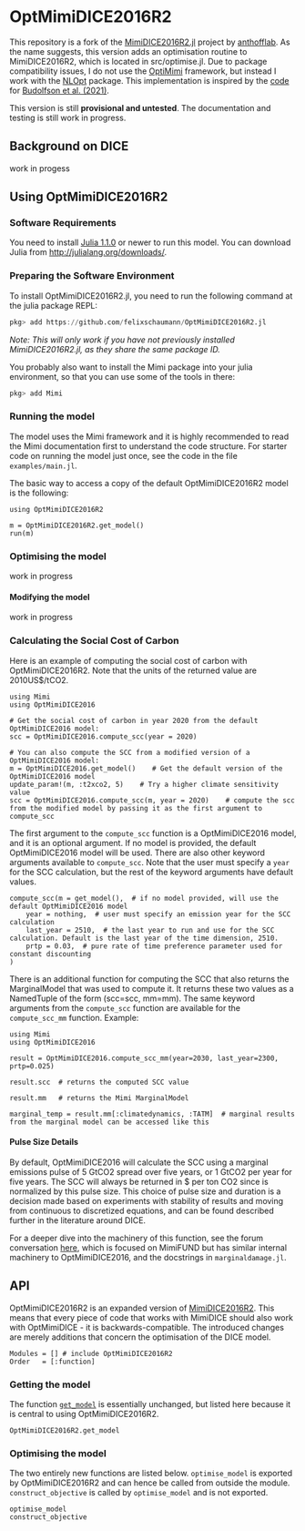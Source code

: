 # OptMimiDICE2016R2

This repository is a fork of the [MimiDICE2016R2.jl](https://github.com/anthofflab/MimiDICE2016R2.jl) project by [anthofflab](https://github.com/anthofflab). As the name suggests, this version adds an optimisation routine to MimiDICE2016R2, which is located in src/optimise.jl. Due to package compatibility issues, I do not use the [OptiMimi](https://juliapackages.com/p/optimimi) framework, but instead I work with the [NLOpt](https://www.juliapackages.com/p/nlopt) package. This implementation is inspired by the [code](https://github.com/Environment-Research/Utilitarianism/blob/master/src/helper_functions.jl) for [Budolfson et al. (2021)](https://www.nature.com/articles/s41558-021-01130-6).

This version is still **provisional and untested**. The documentation and testing is still work in progress.

## Background on DICE

work in progess

## Using OptMimiDICE2016R2

### Software Requirements

You need to install [Julia 1.1.0](https://julialang.org) or newer to run this model. You can download Julia from http://julialang.org/downloads/.

### Preparing the Software Environment

To install OptMimiDICE2016R2.jl, you need to run the following command at the julia package REPL:

```julia
pkg> add https://github.com/felixschaumann/OptMimiDICE2016R2.jl
```
*Note: This will only work if you have not previously installed MimiDICE2016R2.jl, as they share the same package ID.*

You probably also want to install the Mimi package into your julia environment, so that you can use some of the tools in there:

```julia
pkg> add Mimi
```
### Running the model

The model uses the Mimi framework and it is highly recommended to read the Mimi documentation first to understand the code structure. For starter code on running the model just once, see the code in the file `examples/main.jl`.

The basic way to access a copy of the default OptMimiDICE2016R2 model is the following:
```
using OptMimiDICE2016R2

m = OptMimiDICE2016R2.get_model()
run(m)
```

### Optimising the model

work in progress

#### Modifying the model

work in progress

### Calculating the Social Cost of Carbon

Here is an example of computing the social cost of carbon with OptMimiDICE2016R2. Note that the units of the returned value are 2010US$/tCO2.
```
using Mimi
using OptMimiDICE2016

# Get the social cost of carbon in year 2020 from the default OptMimiDICE2016 model:
scc = OptMimiDICE2016.compute_scc(year = 2020)

# You can also compute the SCC from a modified version of a OptMimiDICE2016 model:
m = OptMimiDICE2016.get_model()    # Get the default version of the OptMimiDICE2016 model
update_param!(m, :t2xco2, 5)    # Try a higher climate sensitivity value
scc = OptMimiDICE2016.compute_scc(m, year = 2020)    # compute the scc from the modified model by passing it as the first argument to compute_scc
```
The first argument to the `compute_scc` function is a OptMimiDICE2016 model, and it is an optional argument. If no model is provided, the default OptMimiDICE2016 model will be used. 
There are also other keyword arguments available to `compute_scc`. Note that the user must specify a `year` for the SCC calculation, but the rest of the keyword arguments have default values.
```
compute_scc(m = get_model(),  # if no model provided, will use the default OptMimiDICE2016 model
    year = nothing,  # user must specify an emission year for the SCC calculation
    last_year = 2510,  # the last year to run and use for the SCC calculation. Default is the last year of the time dimension, 2510.
    prtp = 0.03,  # pure rate of time preference parameter used for constant discounting
)
```
There is an additional function for computing the SCC that also returns the MarginalModel that was used to compute it. It returns these two values as a NamedTuple of the form (scc=scc, mm=mm). The same keyword arguments from the `compute_scc` function are available for the `compute_scc_mm` function. Example:
```
using Mimi
using OptMimiDICE2016

result = OptMimiDICE2016.compute_scc_mm(year=2030, last_year=2300, prtp=0.025)

result.scc  # returns the computed SCC value

result.mm   # returns the Mimi MarginalModel

marginal_temp = result.mm[:climatedynamics, :TATM]  # marginal results from the marginal model can be accessed like this
```

#### Pulse Size Details

By default, OptMimiDICE2016 will calculate the SCC using a marginal emissions pulse of 5 GtCO2 spread over five years, or 1 GtCO2 per year for five years.  The SCC will always be returned in $ per ton CO2 since is normalized by this pulse size. This choice of pulse size and duration is a decision made based on experiments with stability of results and moving from continuous to discretized equations, and can be found described further in the literature around DICE.

For a deeper dive into the machinery of this function, see the forum conversation [here](https://forum.mimiframework.org/t/mimifund-emissions-pulse/153/9), which is focused on MimiFUND but has similar internal machinery to OptMimiDICE2016, and the docstrings in `marginaldamage.jl`.


## API

OptMimiDICE2016R2 is an expanded version of [MimiDICE2016R2](https://github.com/anthofflab/MimiDICE2016R2.jl). This means that every piece of code that works with MimiDICE should also work with OptMimiDICE - it is backwards-compatible. The introduced changes are merely additions that concern the optimisation of the DICE model.

```@autodocs
Modules = [] # include OptMimiDICE2016R2
Order   = [:function]
```

### Getting the model

The function [`get_model`](@ref) is essentially unchanged, but listed here because it is central to using OptMimiDICE2016R2.

```@docs
OptMimiDICE2016R2.get_model
```

### Optimising the model

The two entirely new functions are listed below. `optimise_model` is exported by OptMimiDICE2016R2 and can hence be called from outside the module. `construct_objective` is called by `optimise_model` and is not exported.

```@docs
optimise_model
construct_objective
```

